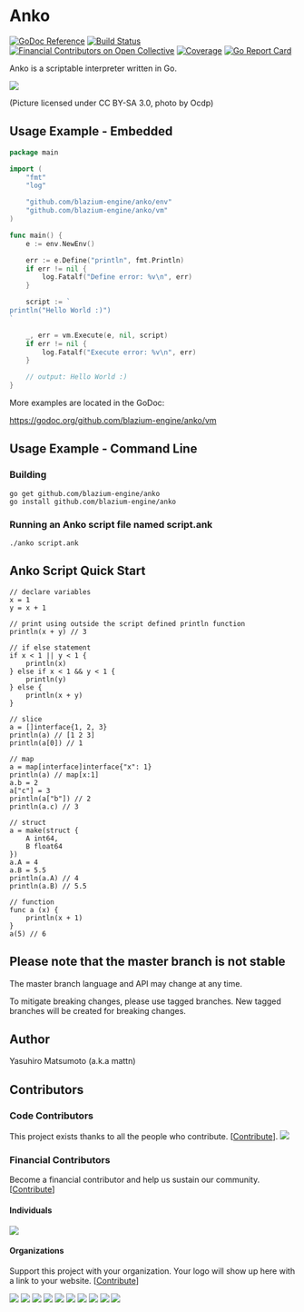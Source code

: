 # Anko

[![GoDoc Reference](https://godoc.org/github.com/blazium-engine/anko/vm?status.svg)](http://godoc.org/github.com/blazium-engine/anko/vm)
[![Build Status](https://travis-ci.org/mattn/anko.svg?branch=master)](https://travis-ci.org/mattn/anko)
[![Financial Contributors on Open Collective](https://opencollective.com/mattn-anko/all/badge.svg?label=financial+contributors)](https://opencollective.com/mattn-anko) [![Coverage](https://codecov.io/gh/mattn/anko/branch/master/graph/badge.svg)](https://codecov.io/gh/mattn/anko)
[![Go Report Card](https://goreportcard.com/badge/github.com/blazium-engine/anko)](https://goreportcard.com/report/github.com/blazium-engine/anko)

Anko is a scriptable interpreter written in Go.

![](https://raw.githubusercontent.com/mattn/anko/master/anko.png)

(Picture licensed under CC BY-SA 3.0, photo by Ocdp)


## Usage Example - Embedded

```go
package main

import (
	"fmt"
	"log"

	"github.com/blazium-engine/anko/env"
	"github.com/blazium-engine/anko/vm"
)

func main() {
	e := env.NewEnv()

	err := e.Define("println", fmt.Println)
	if err != nil {
		log.Fatalf("Define error: %v\n", err)
	}

	script := `
println("Hello World :)")
`

	_, err = vm.Execute(e, nil, script)
	if err != nil {
		log.Fatalf("Execute error: %v\n", err)
	}

	// output: Hello World :)
}
```

More examples are located in the GoDoc:

https://godoc.org/github.com/blazium-engine/anko/vm


## Usage Example - Command Line

### Building
```
go get github.com/blazium-engine/anko
go install github.com/blazium-engine/anko
```

### Running an Anko script file named script.ank
```
./anko script.ank
```

## Anko Script Quick Start
```
// declare variables
x = 1
y = x + 1

// print using outside the script defined println function
println(x + y) // 3

// if else statement
if x < 1 || y < 1 {
	println(x)
} else if x < 1 && y < 1 {
	println(y)
} else {
	println(x + y)
}

// slice
a = []interface{1, 2, 3}
println(a) // [1 2 3]
println(a[0]) // 1

// map
a = map[interface]interface{"x": 1}
println(a) // map[x:1]
a.b = 2
a["c"] = 3
println(a["b"]) // 2
println(a.c) // 3

// struct
a = make(struct {
	A int64,
	B float64
})
a.A = 4
a.B = 5.5
println(a.A) // 4
println(a.B) // 5.5

// function
func a (x) {
	println(x + 1)
}
a(5) // 6
```


## Please note that the master branch is not stable

The master branch language and API may change at any time.

To mitigate breaking changes, please use tagged branches. New tagged branches will be created for breaking changes.


## Author

Yasuhiro Matsumoto (a.k.a mattn)

## Contributors

### Code Contributors

This project exists thanks to all the people who contribute. [[Contribute](CONTRIBUTING.md)].
<a href="https://github.com/blazium-engine/anko/graphs/contributors"><img src="https://opencollective.com/mattn-anko/contributors.svg?width=890&button=false" /></a>

### Financial Contributors

Become a financial contributor and help us sustain our community. [[Contribute](https://opencollective.com/mattn-anko/contribute)]

#### Individuals

<a href="https://opencollective.com/mattn-anko"><img src="https://opencollective.com/mattn-anko/individuals.svg?width=890"></a>

#### Organizations

Support this project with your organization. Your logo will show up here with a link to your website. [[Contribute](https://opencollective.com/mattn-anko/contribute)]

<a href="https://opencollective.com/mattn-anko/organization/0/website"><img src="https://opencollective.com/mattn-anko/organization/0/avatar.svg"></a>
<a href="https://opencollective.com/mattn-anko/organization/1/website"><img src="https://opencollective.com/mattn-anko/organization/1/avatar.svg"></a>
<a href="https://opencollective.com/mattn-anko/organization/2/website"><img src="https://opencollective.com/mattn-anko/organization/2/avatar.svg"></a>
<a href="https://opencollective.com/mattn-anko/organization/3/website"><img src="https://opencollective.com/mattn-anko/organization/3/avatar.svg"></a>
<a href="https://opencollective.com/mattn-anko/organization/4/website"><img src="https://opencollective.com/mattn-anko/organization/4/avatar.svg"></a>
<a href="https://opencollective.com/mattn-anko/organization/5/website"><img src="https://opencollective.com/mattn-anko/organization/5/avatar.svg"></a>
<a href="https://opencollective.com/mattn-anko/organization/6/website"><img src="https://opencollective.com/mattn-anko/organization/6/avatar.svg"></a>
<a href="https://opencollective.com/mattn-anko/organization/7/website"><img src="https://opencollective.com/mattn-anko/organization/7/avatar.svg"></a>
<a href="https://opencollective.com/mattn-anko/organization/8/website"><img src="https://opencollective.com/mattn-anko/organization/8/avatar.svg"></a>
<a href="https://opencollective.com/mattn-anko/organization/9/website"><img src="https://opencollective.com/mattn-anko/organization/9/avatar.svg"></a>
